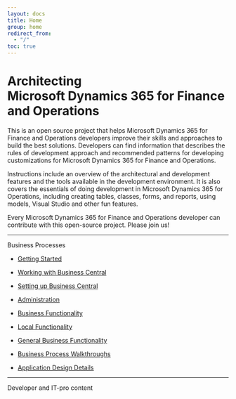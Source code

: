 ```yaml
---
layout: docs
title: Home
group: home
redirect_from:
  - "/"
toc: true
---
```


# Architecting</br>Microsoft Dynamics 365 for Finance and Operations

This is an open source project that helps Microsoft Dynamics 365 for Finance and Operations developers improve their skills and approaches to build the best solutions. Developers can find information that describes the rules of development approach and recommended patterns for developing customizations for Microsoft Dynamics 365 for Finance and Operations.

Instructions include an overview of the architectural and development features and the tools available in the development environment. It is also covers the essentials of doing development in Microsoft Dynamics 365 for Operations, including creating tables, classes, forms, and reports, using models, Visual Studio and other fun features.

Every Microsoft Dynamics 365 for Finance and Operations developer can contribute with this open-source project. Please join us!

---

<div class="row">
<div class="col-6 font-weight-bold">
	Business Processes
</div>
<div class="col-6">

- [Getting Started](https://zakharov.com)

- [Working with Business Central](https://zakharov.com)

- [Setting up Business Central](https://zakharov.com)

- [Administration](https://zakharov.com)

- [Business Functionality](https://zakharov.com)

- [Local Functionality](https://zakharov.com)

- [General Business Functionality](https://zakharov.com)

- [Business Process Walkthroughs](https://zakharov.com)

- [Application Design Details](https://zakharov.com)

</div>
</div>

---

<div class="row">
<div class="col-6 font-weight-bold">
	Developer and IT-pro content
</div>
</div>
